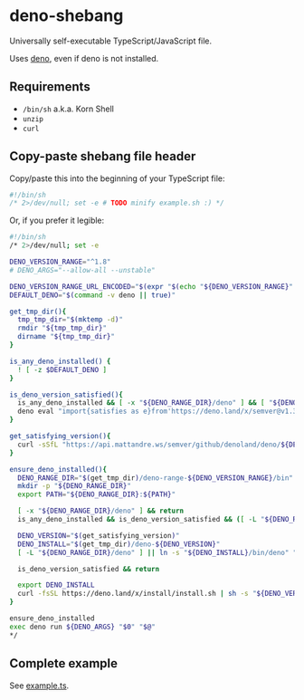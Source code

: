 # deno-shebang

Universally self-executable TypeScript/JavaScript file.

Uses [deno](https://deno.land/), even if deno is not installed.

##  Requirements

- `/bin/sh` a.k.a. Korn Shell
- `unzip`
- `curl`

## Copy-paste shebang file header

Copy/paste this into the beginning of your TypeScript file:

```typescript
#!/bin/sh
/* 2>/dev/null; set -e # TODO minify example.sh :) */
```

Or, if you prefer it legible:

```sh
#!/bin/sh
/* 2>/dev/null; set -e

DENO_VERSION_RANGE="^1.8"
# DENO_ARGS="--allow-all --unstable"

DENO_VERSION_RANGE_URL_ENCODED="$(expr "$(echo "${DENO_VERSION_RANGE}" | curl -Gso /dev/null -w %{url_effective} --data-urlencode @- "")" : '..\(.*\)...')"
DEFAULT_DENO="$(command -v deno || true)"

get_tmp_dir(){
  tmp_tmp_dir="$(mktemp -d)"
  rmdir "${tmp_tmp_dir}"
  dirname "${tmp_tmp_dir}"
}

is_any_deno_installed() {
  ! [ -z $DEFAULT_DENO ]
}

is_deno_version_satisfied(){
  is_any_deno_installed && [ -x "${DENO_RANGE_DIR}/deno" ] && [ "${DENO_RANGE_DIR}/deno" = "${DEFAULT_DENO}" ] && return
  deno eval "import{satisfies as e}from'https://deno.land/x/semver@v1.3.0/mod.ts';Deno.exit(e(Deno.version.deno,'${DENO_VERSION_RANGE}')?0:1);" >/dev/null 2>&1
}

get_satisfying_version(){
  curl -sSfL "https://api.mattandre.ws/semver/github/denoland/deno/${DENO_VERSION_RANGE_URL_ENCODED}"
}

ensure_deno_installed(){
  DENO_RANGE_DIR="$(get_tmp_dir)/deno-range-${DENO_VERSION_RANGE}/bin"
  mkdir -p "${DENO_RANGE_DIR}"
  export PATH="${DENO_RANGE_DIR}:${PATH}"

  [ -x "${DENO_RANGE_DIR}/deno" ] && return
  is_any_deno_installed && is_deno_version_satisfied && ([ -L "${DENO_RANGE_DIR}/deno" ] || ln -s "${DEFAULT_DENO}" "${DENO_RANGE_DIR}/deno") && return

  DENO_VERSION="$(get_satisfying_version)"
  DENO_INSTALL="$(get_tmp_dir)/deno-${DENO_VERSION}"
  [ -L "${DENO_RANGE_DIR}/deno" ] || ln -s "${DENO_INSTALL}/bin/deno" "${DENO_RANGE_DIR}/deno"

  is_deno_version_satisfied && return

  export DENO_INSTALL
  curl -fsSL https://deno.land/x/install/install.sh | sh -s "${DENO_VERSION}" >/dev/null 2>&1
}

ensure_deno_installed
exec deno run ${DENO_ARGS} "$0" "$@"
*/
```

## Complete example

See [example.ts](example.ts).
